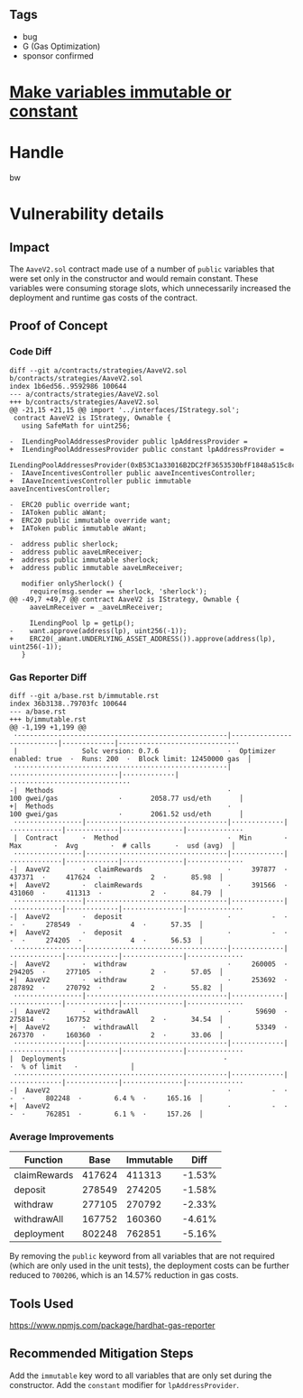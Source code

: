 ## Tags

- bug
- G (Gas Optimization)
- sponsor confirmed

# [Make variables immutable or constant](https://github.com/code-423n4/2021-07-sherlock-findings/issues/1) 

# Handle

bw


# Vulnerability details

## Impact
The `AaveV2.sol` contract made use of a number of `public` variables that were set only in the constructor and would remain constant. These variables were consuming storage slots, which unnecessarily increased the deployment and runtime gas costs of the contract.

## Proof of Concept

### Code Diff

```
diff --git a/contracts/strategies/AaveV2.sol b/contracts/strategies/AaveV2.sol
index 1b6ed56..9592986 100644
--- a/contracts/strategies/AaveV2.sol
+++ b/contracts/strategies/AaveV2.sol
@@ -21,15 +21,15 @@ import '../interfaces/IStrategy.sol';
 contract AaveV2 is IStrategy, Ownable {
   using SafeMath for uint256;
 
-  ILendingPoolAddressesProvider public lpAddressProvider =
+  ILendingPoolAddressesProvider public constant lpAddressProvider =
     ILendingPoolAddressesProvider(0xB53C1a33016B2DC2fF3653530bfF1848a515c8c5);
-  IAaveIncentivesController public aaveIncentivesController;
+  IAaveIncentivesController public immutable aaveIncentivesController;
 
-  ERC20 public override want;
-  IAToken public aWant;
+  ERC20 public immutable override want;
+  IAToken public immutable aWant;
 
-  address public sherlock;
-  address public aaveLmReceiver;
+  address public immutable sherlock;
+  address public immutable aaveLmReceiver;
 
   modifier onlySherlock() {
     require(msg.sender == sherlock, 'sherlock');
@@ -49,7 +49,7 @@ contract AaveV2 is IStrategy, Ownable {
     aaveLmReceiver = _aaveLmReceiver;
 
     ILendingPool lp = getLp();
-    want.approve(address(lp), uint256(-1));
+    ERC20(_aWant.UNDERLYING_ASSET_ADDRESS()).approve(address(lp), uint256(-1));
   }
```

### Gas Reporter Diff

```
diff --git a/base.rst b/immutable.rst
index 36b3138..79703fc 100644
--- a/base.rst
+++ b/immutable.rst
@@ -1,199 +1,199 @@
 ·----------------------------------------------------|---------------------------|-------------|-----------------------------·
 |                Solc version: 0.7.6                 ·  Optimizer enabled: true  ·  Runs: 200  ·  Block limit: 12450000 gas  │
 ·····················································|···························|·············|······························
-|  Methods                                           ·              100 gwei/gas               ·       2058.77 usd/eth       │
+|  Methods                                           ·              100 gwei/gas               ·       2061.52 usd/eth       │
 ·················|···································|·············|·············|·············|···············|··············
 |  Contract      ·  Method                           ·  Min        ·  Max        ·  Avg        ·  # calls      ·  usd (avg)  │
 ·················|···································|·············|·············|·············|···············|··············
-|  AaveV2        ·  claimRewards                     ·     397877  ·     437371  ·     417624  ·            2  ·      85.98  │
+|  AaveV2        ·  claimRewards                     ·     391566  ·     431060  ·     411313  ·            2  ·      84.79  │
 ·················|···································|·············|·············|·············|···············|··············
-|  AaveV2        ·  deposit                          ·          -  ·          -  ·     278549  ·            4  ·      57.35  │
+|  AaveV2        ·  deposit                          ·          -  ·          -  ·     274205  ·            4  ·      56.53  │
 ·················|···································|·············|·············|·············|···············|··············
-|  AaveV2        ·  withdraw                         ·     260005  ·     294205  ·     277105  ·            2  ·      57.05  │
+|  AaveV2        ·  withdraw                         ·     253692  ·     287892  ·     270792  ·            2  ·      55.82  │
 ·················|···································|·············|·············|·············|···············|··············
-|  AaveV2        ·  withdrawAll                      ·      59690  ·     275814  ·     167752  ·            2  ·      34.54  │
+|  AaveV2        ·  withdrawAll                      ·      53349  ·     267370  ·     160360  ·            2  ·      33.06  │
 ·················|···································|·············|·············|·············|···············|··············
|  Deployments                                       ·                                         ·  % of limit   ·             │
 ·····················································|·············|·············|·············|···············|··············
-|  AaveV2                                            ·          -  ·          -  ·     802248  ·        6.4 %  ·     165.16  │
+|  AaveV2                                            ·          -  ·          -  ·     762851  ·        6.1 %  ·     157.26  │
```

### Average Improvements

| Function      | Base      | Immutable | Diff    |
|---------------|-----------|-----------|---------|
| claimRewards  | 417624    | 411313    | -1.53%  |
| deposit       | 278549    | 274205    | -1.58%  |
| withdraw      | 277105    | 270792    | -2.33%  |
| withdrawAll   | 167752    | 160360    | -4.61%  |
| deployment    | 802248    | 762851    | -5.16%  |

By removing the `public` keyword from all variables that are not required (which are only used in the unit tests), the deployment costs can be further reduced to `700206`, which is an 14.57% reduction in gas costs.

## Tools Used

https://www.npmjs.com/package/hardhat-gas-reporter

## Recommended Mitigation Steps

Add the `immutable` key word to all variables that are only set during the constructor. Add the `constant` modifier for `lpAddressProvider`.

